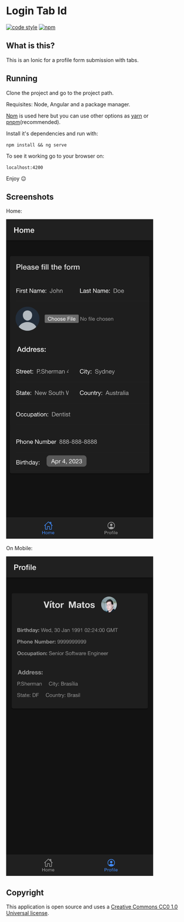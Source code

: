# Login Tab Id

[![code style][code-style-icon]][code-style-link]
[![npm][license-icon]][license-link]

## What is this?

This is an Ionic for a profile form submission with tabs.

## Running

Clone the project and go to the project path.

Requisites: Node, Angular and a package manager.


[Npm][npm-link] is used here but you can use other options as [yarn][yarn-link] or [pnpm][pnpm-link](recommended).

Install it's dependencies and run with:

```shell
npm install && ng serve
```

To see it working go to your browser on:

```browser
localhost:4200
```

Enjoy 😉

## Screenshots

Home:

<img src="./screenshots/home.png" style="width:400px; height:auto"/>

On Mobile:

<img src="./screenshots/profile.png" style="width:400px; height:auto"/>

## Copyright

This application is open source and uses a [Creative Commons CC0 1.0 Universal license][license-link].

[code-style-icon]: https://img.shields.io/badge/code_style-standard-brightgreen.svg
[code-style-link]: https://standardjs.com
[license-icon]: https://flat.badgen.net/npm/license/cc-md
[license-link]: https://github.com/idleberg/Creative-Commons-Markdown/blob/main/4.0/zero.markdown
[npm-link]: https://www.npmjs.com/
[yarn-link]: https://yarnpkg.com/
[pnpm-link]: https://pnpm.io/
[home-screenshot]: ./screenshots/desktop-dark.png
[profile-screenshot]: ./screenshots/desktop-dark.png
